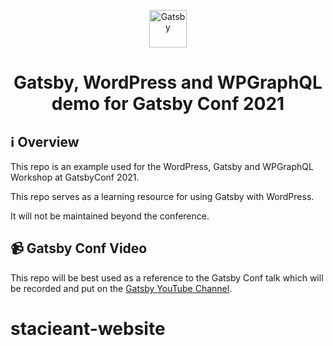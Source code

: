 <p align="center">
  <a href="https://www.gatsbyjs.com/?utm_source=starter&utm_medium=readme&utm_campaign=minimal-starter">
    <img alt="Gatsby" src="https://www.gatsbyjs.com/Gatsby-Monogram.svg" width="60" />
  </a>
</p>
<h1 align="center">
  Gatsby, WordPress and WPGraphQL demo for Gatsby Conf 2021
</h1>

## ℹ️ Overview

This repo is an example used for the WordPress, Gatsby and WPGraphQL Workshop at GatsbyConf 2021.

This repo serves as a learning resource for using Gatsby with WordPress.

It will not be maintained beyond the conference.

## 📹 Gatsby Conf Video

This repo will be best used as a reference to the Gatsby Conf talk which will be recorded and put on
the [Gatsby YouTube Channel](https://www.youtube.com/channel/UCjnp770qk7ujOq8Q9wiC82w).
# stacieant-website
